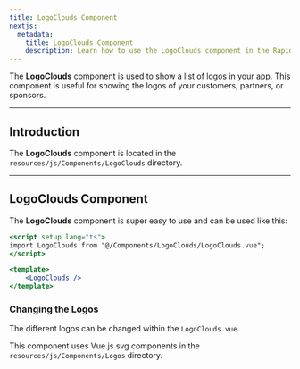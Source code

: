 ```yaml
---
title: LogoClouds Component
nextjs:
  metadata:
    title: LogoClouds Component
    description: Learn how to use the LogoClouds component in the RapidPage App Starter Kit
---
```


The **LogoClouds** component is used to show a list of logos in your app. This component is useful for showing the logos of your customers, partners, or sponsors.

---

## Introduction

The **LogoClouds** component is located in the `resources/js/Components/LogoClouds` directory.

---

## LogoClouds Component

The **LogoClouds** component is super easy to use and can be used like this:

```jsx
<script setup lang="ts">
import LogoClouds from "@/Components/LogoClouds/LogoClouds.vue";
</script>

<template>
    <LogoClouds />
</template>
```

### Changing the Logos

The different logos can be changed within the `LogoClouds.vue`.

This component uses Vue.js svg components in the `resources/js/Components/Logos` directory.
